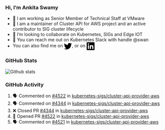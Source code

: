### Hi, I’m Ankita Swamy

- 💼 I am working as Senior Member of Technical Staff at VMware
- 👀 I am a maintainer of Cluster API for AWS project and an active contributor to SIG cluster lifecycle
- 💞️ I’m looking to collaborate on Kubernetes, SIGs and Edge IOT
- 💬 You can reach me out on Kubernetes Slack with handle @swan
- You can also find me on <a href="https://twitter.com/SwamyAnkita" target="blank"><img align="center" src="https://raw.githubusercontent.com/Ankitasw/Ankitasw/master/svg/twitter.svg" alt="Ankitasw" height="25" width="25" color="#1DA1f2" /></a>, or on <a href="https://www.linkedin.com/in/Ankitaswamy/" target="blank"><img align="center" src="https://raw.githubusercontent.com/Ankitasw/Ankitasw/master/svg/linkedin.svg" alt="Ankitasw" height="25" width="25" /></a>

### GitHub Stats
![Github stats](https://github-readme-stats.vercel.app/api?username=Ankitasw&count_private=true&show_icons=true&theme=tokyonight)

### GitHub Activity 
<!--START_SECTION:activity-->
1. 🗣 Commented on [#4522](https://github.com/kubernetes-sigs/cluster-api-provider-aws/pull/4522#issuecomment-1737004536) in [kubernetes-sigs/cluster-api-provider-aws](https://github.com/kubernetes-sigs/cluster-api-provider-aws)
2. 🗣 Commented on [#4344](https://github.com/kubernetes-sigs/cluster-api-provider-aws/pull/4344#issuecomment-1736835846) in [kubernetes-sigs/cluster-api-provider-aws](https://github.com/kubernetes-sigs/cluster-api-provider-aws)
3. ❌ Closed PR [#4344](https://github.com/kubernetes-sigs/cluster-api-provider-aws/pull/4344) in [kubernetes-sigs/cluster-api-provider-aws](https://github.com/kubernetes-sigs/cluster-api-provider-aws)
4. 💪 Opened PR [#4522](https://github.com/kubernetes-sigs/cluster-api-provider-aws/pull/4522) in [kubernetes-sigs/cluster-api-provider-aws](https://github.com/kubernetes-sigs/cluster-api-provider-aws)
5. 🗣 Commented on [#4521](https://github.com/kubernetes-sigs/cluster-api-provider-aws/issues/4521#issuecomment-1736817480) in [kubernetes-sigs/cluster-api-provider-aws](https://github.com/kubernetes-sigs/cluster-api-provider-aws)
<!--END_SECTION:activity-->
